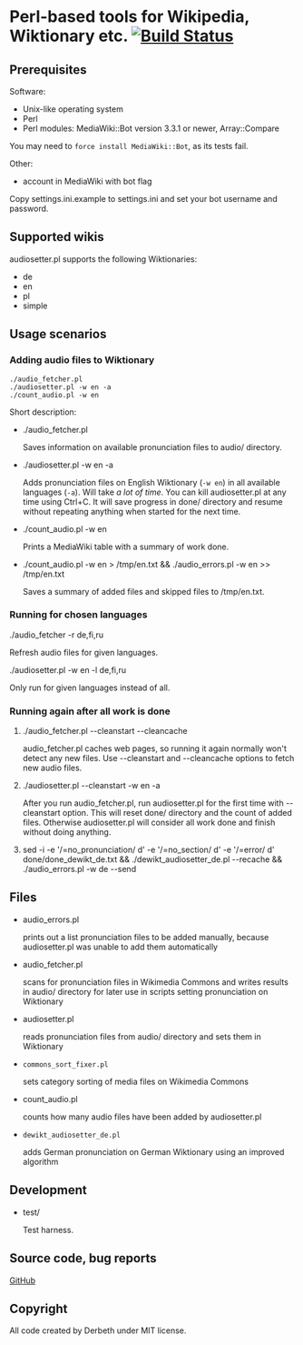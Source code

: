 Perl-based tools for Wikipedia, Wiktionary etc. [![Build Status](https://travis-ci.org/Derbeth/perlwiki.svg?branch=master)](https://travis-ci.org/Derbeth/perlwiki)
===============================================

Prerequisites
-------------

Software:

* Unix-like operating system
* Perl
* Perl modules: MediaWiki::Bot version 3.3.1 or newer, Array::Compare

You may need to `force install MediaWiki::Bot`, as its tests fail.

Other:

* account in MediaWiki with bot flag

Copy settings.ini.example to settings.ini and set your bot username and password.


Supported wikis
---------------

audiosetter.pl supports the following Wiktionaries:

* de
* en
* pl
* simple


Usage scenarios
---------------

### Adding audio files to Wiktionary

    ./audio_fetcher.pl
    ./audiosetter.pl -w en -a
    ./count_audio.pl -w en

Short description:

*   ./audio_fetcher.pl

    Saves information on available pronunciation files to audio/ directory.

*   ./audiosetter.pl -w en -a

    Adds pronunciation files on English Wiktionary (`-w en`) in all available languages (`-a`). Will take *a lot of time*. You can kill audiosetter.pl at any time using Ctrl+C. It will save progress in done/ directory and resume without repeating anything when started for the next time.

*   ./count_audio.pl -w en

    Prints a MediaWiki table with a summary of work done.

*   ./count_audio.pl -w en > /tmp/en.txt && ./audio_errors.pl -w en >> /tmp/en.txt

    Saves a summary of added files and skipped files to /tmp/en.txt.

### Running for chosen languages

./audio_fetcher -r de,fi,ru

Refresh audio files for given languages.

./audiosetter.pl -w en -l de,fi,ru

Only run for given languages instead of all.

### Running again after all work is done

1.  ./audio_fetcher.pl --cleanstart --cleancache

    audio_fetcher.pl caches web pages, so running it again normally won't detect any new files. Use --cleanstart and --cleancache options to fetch new audio files.

2.  ./audiosetter.pl --cleanstart -w en -a

    After you run audio_fetcher.pl, run audiosetter.pl for the first time with --cleanstart option. This will reset done/ directory and the count of added files. Otherwise audiosetter.pl will consider all work done and finish without doing anything.

3.  sed -i -e '/=no_pronunciation/ d' -e '/=no_section/ d' -e '/=error/ d' done/done_dewikt_de.txt && ./dewikt_audiosetter_de.pl --recache && ./audio_errors.pl -w de --send

Files
--------

*   audio_errors.pl

    prints out a list pronunciation files to be added manually, because audiosetter.pl was unable to add them automatically

*   audio_fetcher.pl

    scans for pronunciation files in Wikimedia Commons and writes results in audio/ directory for later use in scripts setting pronunciation on Wiktionary

*   audiosetter.pl

    reads pronunciation files from audio/ directory and sets them in Wiktionary

*   `commons_sort_fixer.pl`

    sets category sorting of media files on Wikimedia Commons

*   count_audio.pl

    counts how many audio files have been added by audiosetter.pl

*   `dewikt_audiosetter_de.pl`

    adds German pronunciation on German Wiktionary using an improved algorithm

Development
-----------

*   test/

    Test harness.


Source code, bug reports
------------------------

[GitHub](https://github.com/Derbeth/perlwiki)


Copyright
---------

All code created by Derbeth under MIT license.

